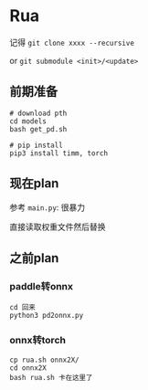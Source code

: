 # Rua

记得 `git clone xxxx --recursive`

or `git submodule <init>/<update>`

## 前期准备

```
# download pth
cd models
bash get_pd.sh

# pip install
pip3 install timm, torch
```

## 现在plan

参考 `main.py`: 很暴力

直接读取权重文件然后替换

## 之前plan

### paddle转onnx

```
cd 回来
python3 pd2onnx.py
```

### onnx转torch

```
cp rua.sh onnx2X/
cd onnx2X
bash rua.sh 卡在这里了
```